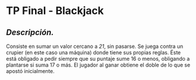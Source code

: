 # TP Final - **Blackjack**

## _Descripción._
Consiste en sumar un valor cercano a *21*, sin pasarse. Se juega contra un crupier (en este caso una máquina) donde tiene sus propias reglas. Éste está obligado a pedir siempre que su puntaje sume 16 o menos, obligando a plantarse si suma 17 o más.
El jugador al ganar obtiene el doble de lo que se apostó inicialmente.



